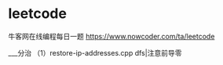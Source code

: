 # leetcode
牛客网在线编程每日一题 https://www.nowcoder.com/ta/leetcode

___分治
（1）restore-ip-addresses.cpp dfs|注意前导零
